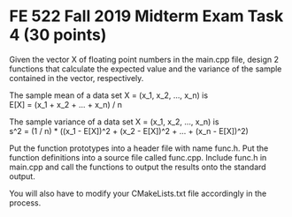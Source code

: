 # FE 522 Fall 2019 Midterm Exam Task 4 (30 points)

Given the vector X of floating point numbers in the main.cpp file, design 2 functions that calculate the expected value and the variance of the sample contained in the vector, respectively.

The sample mean of a data set X = (x_1, x_2, ..., x_n) is  
E[X] = (x_1 + x_2 + ... + x_n) / n  

The sample variance of a data set X = (x_1, x_2, ..., x_n) is  
s^2 = (1 / n) * ((x_1 - E[X])^2 + (x_2 - E[X])^2 + ... + (x_n - E[X])^2)  

Put the function prototypes into a header file with name func.h. Put the function definitions into a source file called func.cpp. Include func.h in main.cpp and call the functions to output the results onto the standard output.

You will also have to modify your CMakeLists.txt file accordingly in the process.
